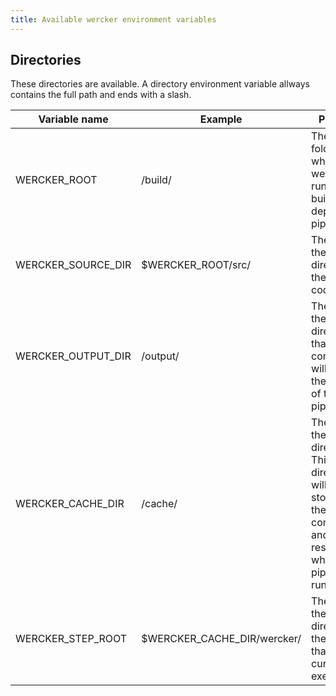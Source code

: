 ```yaml
---
title: Available wercker environment variables
---
```


## Directories

These directories are available. A directory environment variable allways contains the full path and ends with a slash.

| Variable name      | Example                     | Purpose                                                                                                                                |
| ---------------    | ---------                   | ---------                                                                                                                              |
| WERCKER_ROOT       | /build/                     | The root folder where wercker runs the build or deployment pipeline.                                                                   |
| WERCKER_SOURCE_DIR | $WERCKER_ROOT/src/          | The path to the directory of the source code.                                                                                          |
| WERCKER_OUTPUT_DIR | /output/                    | The path to the directory that contains, or will contain, the output of the build pipeline.                                            |
| WERCKER_CACHE_DIR  | /cache/                     | The path to the cache directory. This directory will be stored after the pipeline completes and restored when the pipeline runs again. |
| WERCKER_STEP_ROOT  | $WERCKER_CACHE_DIR/wercker/ | The path to the working directory of the step that is currently executed                                                               |
